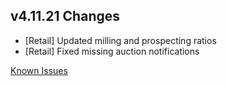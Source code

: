 ## v4.11.21 Changes

* [Retail] Updated milling and prospecting ratios
* [Retail] Fixed missing auction notifications

[Known Issues](https://support.tradeskillmaster.com/en_US/known_issues)
